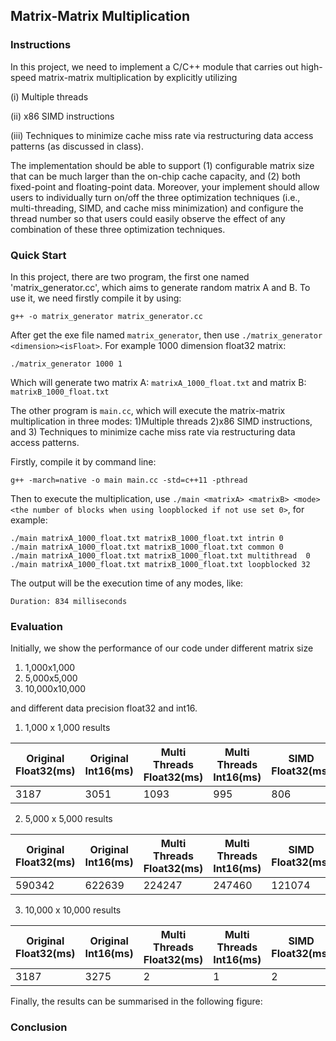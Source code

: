 ## Matrix-Matrix Multiplication
### Instructions
In this project, we need to implement a C/C++ module that carries out high-speed matrix-matrix multiplication by explicitly utilizing 

(i) Multiple threads

(ii) x86 SIMD instructions

(iii) Techniques to minimize cache miss rate via restructuring data access patterns (as discussed in class). 


The implementation should be able to support (1) configurable matrix size that can be much larger than the on-chip cache capacity, and (2) both fixed-point and floating-point data. Moreover, your implement should allow users to individually turn on/off the three optimization techniques (i.e., multi-threading, SIMD, and cache miss minimization) and configure the thread number so that users could easily observe the effect of any combination of these three optimization techniques.

### Quick Start
In this project, there are two program, the first one named 'matrix_generator.cc', which aims to generate random matrix A and B. To use it, we need firstly compile it by using:
```
g++ -o matrix_generator matrix_generator.cc
```
After get the exe file named ```matrix_generator```, then use ```./matrix_generator <dimension><isFloat>```. For example 1000 dimension float32 matrix:
```
./matrix_generator 1000 1
```
Which will generate two matrix A: ```matrixA_1000_float.txt``` and matrix B: ```matrixB_1000_float.txt ```

The other program is ```main.cc```, which will execute the matrix-matrix multiplication in three modes: 1)Multiple threads 2)x86 SIMD instructions, and 3) Techniques to minimize cache miss rate via restructuring data access patterns.

Firstly, compile it by command line:
```
g++ -march=native -o main main.cc -std=c++11 -pthread
```
Then to execute the multiplication, use ```./main <matrixA> <matrixB> <mode> <the number of blocks when using loopblocked if not use set 0>```, for example:
```
./main matrixA_1000_float.txt matrixB_1000_float.txt intrin 0
./main matrixA_1000_float.txt matrixB_1000_float.txt common 0
./main matrixA_1000_float.txt matrixB_1000_float.txt multithread  0
./main matrixA_1000_float.txt matrixB_1000_float.txt loopblocked 32
```
The output will be the execution time of any modes, like:
```
Duration: 834 milliseconds
```
### Evaluation
Initially, we show the performance of our code under different matrix size 
1) 1,000x1,000
2) 5,000x5,000
3) 10,000x10,000

and different data precision float32 and int16.
1) 1,000 x 1,000 results

| **Original Float32(ms)** | **Original Int16(ms)**| **Multi Threads Float32(ms)** | **Multi Threads Int16(ms)** | **SIMD Float32(ms)** | **SIMD Int16(ms)** | **Loop Block 32 Float32(ms)** |**Loop Block 32 Int16(ms)** |
|-------------|-------------|---------------|------------------------------------|------------------------------------|------------------------------------|-------------------------------------|-------------------------|
|3187|3051|1093|995|806|770|7087|7125|

2) 5,000 x 5,000 results

| **Original Float32(ms)** | **Original Int16(ms)**| **Multi Threads Float32(ms)** | **Multi Threads Int16(ms)** | **SIMD Float32(ms)** | **SIMD Int16(ms)** | **Loop Block 32 Float32(ms)** |**Loop Block 32 Int16(ms)** |
|-------------|-------------|---------------|------------------------------------|------------------------------------|------------------------------------|-------------------------------------|-------------------------|
|590342|622639|224247|247460|121074|136192|986426||
   
3) 10,000 x 10,000 results

| **Original Float32(ms)** | **Original Int16(ms)**| **Multi Threads Float32(ms)** | **Multi Threads Int16(ms)** | **SIMD Float32(ms)** | **SIMD Int16(ms)** | **Loop Block 32 Float32(ms)** |**Loop Block 32 Int16(ms)** |
|-------------|-------------|---------------|------------------------------------|------------------------------------|------------------------------------|-------------------------------------|-------------------------|
|3187|3275|2|1|2|3|1|1|

Finally, the results can be summarised in the following figure:


### Conclusion


